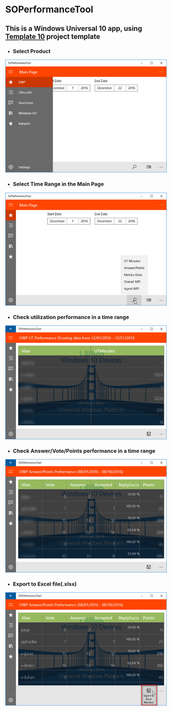 # SOPerformanceTool
## This is a Windows Universal 10 app, using [Template 10](https://github.com/Windows-XAML/Template10) project template

- ### Select Product
![Main Page][mainpage2]

- ### Select Time Range in the Main Page
![Main Page][mainpage]

- ### Check utilization performance in a time range
![UT Page][utpage]

- ### Check Answer/Vote/Points performance in a time range
![Answer/Points Page][answerpage]

- ### Export to Excel file(.xlsx)
![Export to Excel file(.xlsx)][exportexcel]

[mainpage]: img/mainpage_v1.8.jpg "Main Page"
[mainpage2]: img/mainpage2_v1.8.jpg "Main Page"
[utpage]: img/utpage_v1.8.jpg "UT Page"
[answerpage]: img/answerpage_v1.8.jpg "Answer/Points Page"
[exportexcel]: img/excelexport_v1.8.jpg "Export to Excel file(.xlsx)"
